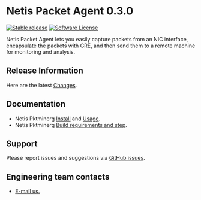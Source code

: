 # Netis Packet Agent 0.3.0

[![Stable release](https://img.shields.io/badge/version-0.3.0-green.svg)](https://github.com/Netis/packet-agent/releases/tag/0.3.0)
[![Software License](https://img.shields.io/badge/license-BSD3-green.svg)](LICENSE)

Netis Packet Agent lets you easily capture packets from an NIC interface, encapsulate the packets with GRE, and then send them to a remote machine for monitoring and analysis.

## Release Information
Here are the latest [Changes](CHANGES.md).

## Documentation
* Netis Pktminerg [Install](INSTALL.md) and [Usage](USAGE.md).
* Netis Pktminerg [Build requirements and step](BUILD.md).

## Support
Please report issues and suggestions via
[GitHub issues](https://github.com/Netis/packet-agent/issues).

## Engineering team contacts
* [E-mail us.](mailto:developer@netis.com.cn)
<br>

